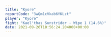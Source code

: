 ```yaml
---
title: "Kyore"
reportCode: "3wQm1cVkab6YKLzt"
player: "Kyore"
fight: "Kael'thas Sunstrider - Wipe 1 (14.6%)"
date: 2021-09-26T18:56:24.204000+00:00
---
```

